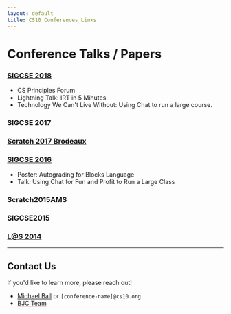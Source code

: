 ```yaml
---
layout: default
title: CS10 Conferences Links
---
```


# Conference Talks / Papers
### [SIGCSE 2018](sigcse-2018/)
* CS Principles Forum
* Lightning Talk: IRT in 5 Minutes
* Technology We Can't Live Without: Using Chat to run a large course.

### SIGCSE 2017

### [Scratch 2017 Brodeaux](scratch2017bdx/)

### [SIGCSE 2016](sigcse-2016/)
* Poster: Autograding for Blocks Language
* Talk: Using Chat for Fun and Profit to Run a Large Class

### Scratch2015AMS

### SIGCSE2015

### [L@S 2014](las-2014/)
---

## Contact Us

If you'd like to learn more, please reach out!

* [Michael Ball](conferences@cs10.org) or `[conference-name]@cs10.org`
* [BJC Team](contact@bjc.berkeley.edu)
